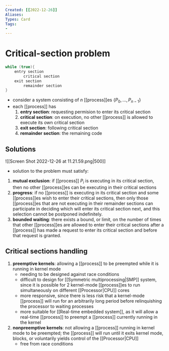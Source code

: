```yaml
---
Created: [[2022-12-26]]
Aliases: 
Types: Card
Tags: 
- 
---
```

# Critical-section problem
```C
while (true){
	entry section
		critical section
	exit section
		remainder section
}
```
- consider a system consisting of $n$ [[process]]es $\{P_0, \dots,P_{n-1}\}$
- each [[process]] has
  1. **entry section**: requesting permision to enter its critical section
  2. **critical section**: on execution, no other [[process]] is allowed to execute its own critical section
  3. **exit section**: following critical section
  4. **remainder section**: the remaining code
## Solutions
![[Screen Shot 2022-12-26 at 11.21.59.png|500]]
- solution to the problem must satisfy: 
1. **mutual exclusion**: if [[process]] $P_i$ is executing in its critical section, then no other [[process]]es can be executing in their critical sections
2. **progress**: if no [[process]] is executing in its critical section and some [[process]]es wish to enter their critical sections, then only those [[process]]es that are not executing in their remainder sections can participate in deciding which will enter its critical section next, and this selection cannot be postponed indefinitely. 
3. **bounded waiting**: there exists a bound, or limit, on the number of times that other [[process]]es are allowed to enter their critical sections after a [[process]] has made a request to enter its critical section and before that request is granted. 
## Critical sections handling
1. **preemptive kernels**: allowing a [[process]] to be preempted while it is running in kernel mode
   - needing to be designed against race conditions
   - difficult to design for [[Symmetric multiprocessing|SMP]] system, since it is possible for 2 kernel-mode [[process]]es to run simultaneously on different [[Processor|CPU]] cores
   - more responsive, since there is less risk that a kernel-mode [[process]] will run for an arbitrarily long period before relinquishing the processor to waiting processes
   - more suitable for [[Real-time embedded system]], as it will allow a real-time [[process]] to preempt a [[process]] currently running in the kernel
2. **nonpreemptive kernels**: not allowing a [[process]] running in kernel mode to be preempted; the [[process]] will run until it exits kernel mode, blocks, or voluntarily yields control of the [[Processor|CPU]]
   - free from race conditions
